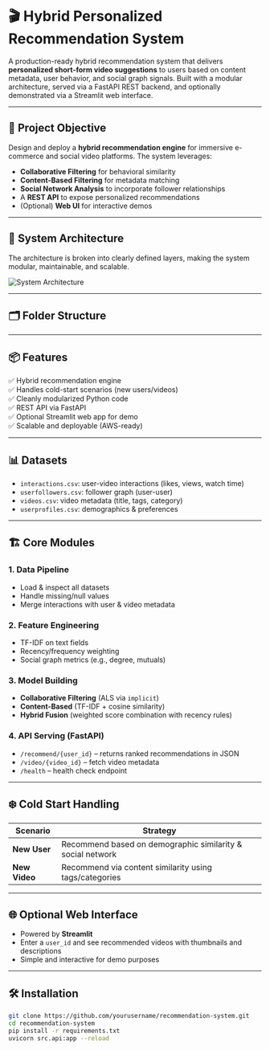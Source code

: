 # 🎬 Hybrid Personalized Recommendation System

A production-ready hybrid recommendation system that delivers **personalized short-form video suggestions** to users based on content metadata, user behavior, and social graph signals. Built with a modular architecture, served via a FastAPI REST backend, and optionally demonstrated via a Streamlit web interface.

---

## 🚀 Project Objective

Design and deploy a **hybrid recommendation engine** for immersive e-commerce and social video platforms. The system leverages:

- **Collaborative Filtering** for behavioral similarity
- **Content-Based Filtering** for metadata matching
- **Social Network Analysis** to incorporate follower relationships
- A **REST API** to expose personalized recommendations
- (Optional) **Web UI** for interactive demos

---

## 🧠 System Architecture

The architecture is broken into clearly defined layers, making the system modular, maintainable, and scalable.

![System Architecture](./hybrid_recommendation_architecture.png)

---

## 🗂️ Folder Structure

---

## 📦 Features

✅ Hybrid recommendation engine  
✅ Handles cold-start scenarios (new users/videos)  
✅ Cleanly modularized Python code  
✅ REST API via FastAPI  
✅ Optional Streamlit web app for demo  
✅ Scalable and deployable (AWS-ready)

---

## 📊 Datasets

- `interactions.csv`: user-video interactions (likes, views, watch time)
- `userfollowers.csv`: follower graph (user-user)
- `videos.csv`: video metadata (title, tags, category)
- `userprofiles.csv`: demographics & preferences

---

## 🏗️ Core Modules

### 1. Data Pipeline

- Load & inspect all datasets
- Handle missing/null values
- Merge interactions with user & video metadata

### 2. Feature Engineering

- TF-IDF on text fields
- Recency/frequency weighting
- Social graph metrics (e.g., degree, mutuals)

### 3. Model Building

- **Collaborative Filtering** (ALS via `implicit`)
- **Content-Based** (TF-IDF + cosine similarity)
- **Hybrid Fusion** (weighted score combination with recency rules)

### 4. API Serving (FastAPI)

- `/recommend/{user_id}` – returns ranked recommendations in JSON
- `/video/{video_id}` – fetch video metadata
- `/health` – health check endpoint

---

## ❄️ Cold Start Handling

| Scenario      | Strategy                                                   |
| ------------- | ---------------------------------------------------------- |
| **New User**  | Recommend based on demographic similarity & social network |
| **New Video** | Recommend via content similarity using tags/categories     |

---

## 🌐 Optional Web Interface

- Powered by **Streamlit**
- Enter a `user_id` and see recommended videos with thumbnails and descriptions
- Simple and interactive for demo purposes

---

## 🛠️ Installation

```bash
git clone https://github.com/yourusername/recommendation-system.git
cd recommendation-system
pip install -r requirements.txt
uvicorn src.api:app --reload
```
